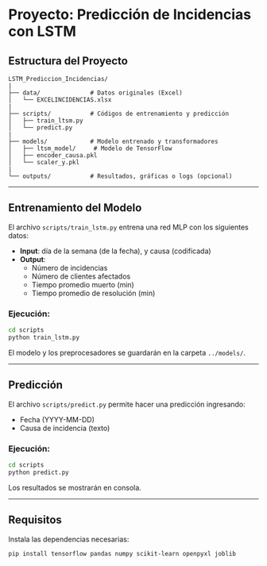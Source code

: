 # Proyecto: Predicción de Incidencias con LSTM


## Estructura del Proyecto
```
LSTM_Prediccion_Incidencias/
|
├── data/              # Datos originales (Excel)
│   └── EXCELINCIDENCIAS.xlsx
|
├── scripts/           # Códigos de entrenamiento y predicción
│   ├── train_ltsm.py
│   └── predict.py
|
├── models/            # Modelo entrenado y transformadores
│   ├── ltsm_model/     # Modelo de TensorFlow
│   ├── encoder_causa.pkl
│   └── scaler_y.pkl
|
└── outputs/           # Resultados, gráficas o logs (opcional)

```

---

## Entrenamiento del Modelo

El archivo `scripts/train_lstm.py` entrena una red MLP con los siguientes datos:
- **Input**: día de la semana (de la fecha), y causa (codificada)
- **Output**:
  - Número de incidencias
  - Número de clientes afectados
  - Tiempo promedio muerto (min)
  - Tiempo promedio de resolución (min)

### Ejecución:
```bash
cd scripts
python train_lstm.py
```
El modelo y los preprocesadores se guardarán en la carpeta `../models/`.

---

## Predicción

El archivo `scripts/predict.py` permite hacer una predicción ingresando:
- Fecha (YYYY-MM-DD)
- Causa de incidencia (texto)

### Ejecución:
```bash
cd scripts
python predict.py
```
Los resultados se mostrarán en consola.

---

## Requisitos

Instala las dependencias necesarias:

```bash
pip install tensorflow pandas numpy scikit-learn openpyxl joblib
```
